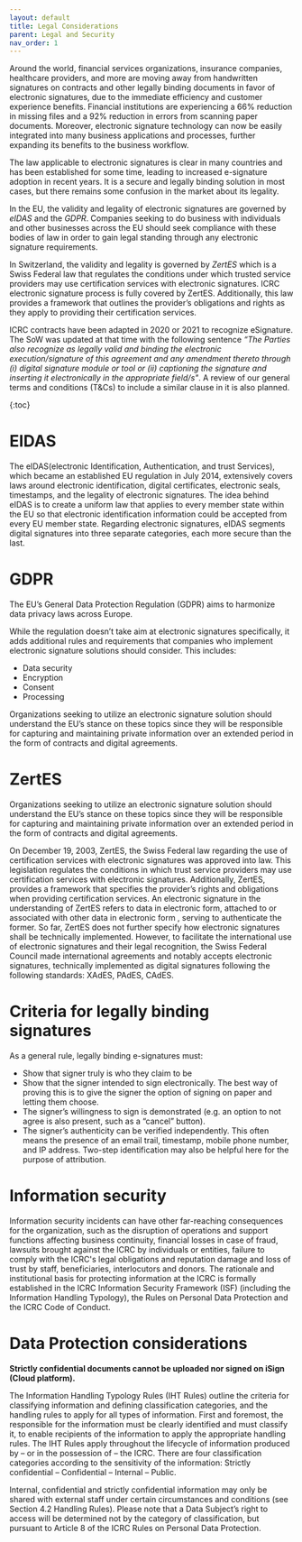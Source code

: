 ```yaml
---
layout: default
title: Legal Considerations
parent: Legal and Security
nav_order: 1
---
```


Around the world, financial services organizations, insurance companies, healthcare providers, and more are moving away from handwritten signatures on contracts and other legally binding documents in favor of electronic signatures, due to the immediate efficiency and customer experience benefits. Financial institutions are experiencing a 66% reduction in missing files and a 92% reduction in errors from scanning paper documents. Moreover, electronic signature technology can now be easily integrated into many business applications and processes, further expanding its benefits to the business workflow.

The law applicable to electronic signatures is clear in many countries and has been established for some time, leading to increased e-signature adoption in recent years. It is a secure and legally binding solution in most cases, but there remains some confusion in the market about its legality.

In the EU, the validity and legality of electronic signatures are governed by *eIDAS* and the *GDPR*. Companies seeking to do business with individuals and other businesses across the EU should seek compliance with these bodies of law in order to gain legal standing through any electronic signature requirements.

In Switzerland, the validity and legality is governed by  *ZertES* which is a Swiss Federal law that regulates the conditions under which trusted service providers may use certification services with electronic signatures. ICRC electronic signature process is fully covered by ZertES. Additionally, this law provides a framework that outlines the provider’s obligations and rights as they apply to providing their certification services.

ICRC contracts have been adapted in 2020 or 2021 to recognize eSignature. The SoW was updated at that time with the following sentence *“The Parties also recognize as legally valid and binding the electronic execution/signature of this agreement and any amendment thereto through (i) digital signature module or tool or (ii) captioning the signature and inserting it electronically in the appropriate field/s"*. A review of our general terms and conditions (T&Cs) to include a similar clause in it is also planned.

{:toc}

# EIDAS

The eIDAS(electronic Identification, Authentication, and trust Services), which became an established EU regulation in July 2014, extensively covers laws around electronic identification, digital certificates, electronic seals, timestamps, and the legality of electronic signatures. The idea behind eIDAS is to create a uniform law that applies to every member state within the EU so that electronic identification information could be accepted from every EU member state. Regarding electronic signatures, eIDAS segments digital signatures into three separate categories, each more secure than the last.

# GDPR

The EU’s General Data Protection Regulation (GDPR) aims to harmonize data privacy laws across Europe.

While the regulation doesn’t take aim at electronic signatures specifically, it adds additional rules and requirements that companies who implement electronic signature solutions should consider. This includes:

- Data security
- Encryption
- Consent
- Processing

Organizations seeking to utilize an electronic signature solution should understand the EU’s stance on these topics since they will be responsible for capturing and maintaining private information over an extended period in the form of contracts and digital agreements.

# ZertES

Organizations seeking to utilize an electronic signature solution should understand the EU’s stance on these topics since they will be responsible for capturing and maintaining private information over an extended period in the form of contracts and digital agreements.

On December 19, 2003, ZertES, the Swiss Federal law regarding the use of certification services with electronic signatures was approved into law. This legislation regulates the conditions in which trust service providers may use certification services with electronic signatures. Additionally, ZertES, provides a framework that specifies the provider’s rights and obligations when providing certification services. An electronic signature in the understanding of ZertES refers to data in electronic form, attached to or associated with other data in electronic form , serving to authenticate the former. So far, ZertES does not further specify how electronic signatures shall be technically implemented. However, to facilitate the international use of electronic signatures and their legal recognition, the Swiss Federal Council made international agreements and notably accepts electronic signatures, technically implemented as digital signatures following the following standards: XAdES, PAdES, CAdES.

# Criteria for legally binding signatures

As a general rule, legally binding e-signatures must:

- Show that signer truly is who they claim to be
- Show that the signer intended to sign electronically. The best way of proving this is to give the signer the option of signing on paper and letting them choose.
- The signer’s willingness to sign is demonstrated (e.g. an option to not agree is also present, such as a “cancel” button).
- The signer’s authenticity can be verified independently. This often means the presence of an email trail, timestamp, mobile phone number, and IP address. Two-step identification may also be helpful here for the purpose of attribution.

# Information security

Information security incidents can have other far-reaching consequences for the organization, such as the disruption of operations and support functions affecting business continuity, financial losses in case of fraud, lawsuits brought against the ICRC by individuals or entities, failure to comply with the ICRC's legal obligations and reputation damage and loss of trust by staff, beneficiaries, interlocutors and donors. The rationale and institutional basis for protecting information at the ICRC is formally established in the ICRC Information Security Framework (ISF) (including the Information Handling Typology), the Rules on Personal Data Protection and the ICRC Code of Conduct.

# Data Protection considerations

**Strictly confidential documents cannot be uploaded nor signed on iSign (Cloud platform).**

The Information Handling Typology Rules (IHT Rules) outline the criteria for classifying information and defining classification categories, and the handling rules to apply for all types of information. First and foremost, the responsible for the information must be clearly identified and must classify it, to enable recipients of the information to apply the appropriate handling rules. The IHT Rules apply throughout the lifecycle of information produced by – or in the possession of – the ICRC. There are four classification categories according to the sensitivity of the information: Strictly confidential – Confidential – Internal – Public.

Internal, confidential and strictly confidential information may only be shared with external staff under certain circumstances and conditions (see Section 4.2 Handling Rules). Please note that a Data Subject’s right to access will be determined not by the category of classification, but pursuant to Article 8 of the ICRC Rules on Personal Data Protection.